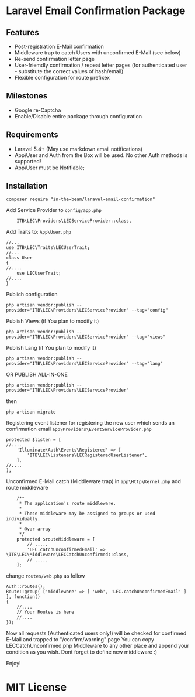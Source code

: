# Laravel Email Confirmation Package

## Features
- Post-registration E-Mail confirmation
- Middleware trap to catch Users with unconfirmed E-Mail (see below)
- Re-send confirmation letter page
- User-friemdly confirmation / repeat letter pages (for authenticated user - substitute the correct values of hash/email)
- Flexible configuration for route prefixex

## Milestones
- Google re-Captcha
- Enable/Disable entire package through configuration

## Requirements
- Laravel 5.4+ (May use markdown email notifications)
- App\User and Auth from the Box will be used. No other Auth methods is supported!
- App\User must be Notifiable;

## Installation
```
composer require "in-the-beam/laravel-email-confirmation"
```
Add Service Provider to `config/app.php`
```
    ITB\LEC\Providers\LECServiceProvider::class,
```
Add Traits to:
`App\User.php`
```
//...
use ITB\LEC\Traits\LECUserTrait;
//...
class User 
{
//....
    use LECUserTrait;
//....
}

```
Publich configuration
```
php artisan vendor:publish --provider="ITB\LEC\Providers\LECServiceProvider" --tag="config"
```
Publish Views (if You plan to modify it)
```
php artisan vendor:publish --provider="ITB\LEC\Providers\LECServiceProvider" --tag="views"
```
Publish Lang (if You plan to modify it)
```
php artisan vendor:publish --provider="ITB\LEC\Providers\LECServiceProvider" --tag="lang"
```
OR PUBLISH ALL-IN-ONE
```
php artisan vendor:publish --provider="ITB\LEC\Providers\LECServiceProvider"
```
then
```
php artisan migrate
```
Registering event listener for registering the new user which sends an confirmation email
`app\Providers\EventServiceProvider.php`
```
protected $listen = [
//....
    'Illuminate\Auth\Events\Registered' => [
        'ITB\LEC\Listeners\LECRegisteredUserListener',
    ],
//....
];

```
Unconfirmed E-Mail catch (Middleware trap)
in `app\Http\Kernel.php` add route middleware
```
    /**
     * The application's route middleware.
     *
     * These middleware may be assigned to groups or used individually.
     *
     * @var array
     */
    protected $routeMiddleware = [
        // .....
        'LEC.catchUnconfirmedEmail' => \ITB\LEC\Middleware\LECCatchUnconfirmed::class,
        // .....
    ];

```
change `routes/web.php` as follow
```
Auth::routes();
Route::group( ['middleware' => [ 'web', 'LEC.catchUnconfirmedEmail' ] ], function()
{
    //....
    // Your Routes is here
    //....
});
```
Now all requests (Authenticated users only!) will be checked for confirmed E-Mail and trapped to "/confirm/warning" page
You can copy LECCatchUnconfirmed.php Middleware to any other place and append your condition as you wish. Dont forget to define new middleware :)

Enjoy!

# MIT License
